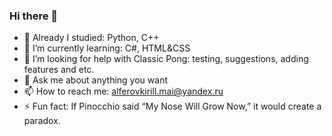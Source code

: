 ### Hi there 👋

- 💠 Already I studied: Python, C++
- 📗 I’m currently learning: C#, HTML&CSS
- 🤔 I’m looking for help with Classic Pong: testing, suggestions, adding features and etc.
- 💬 Ask me about anything you want
- 📫 How to reach me: alferovkirill.mai@yandex.ru
- ⚡ Fun fact: If Pinocchio said “My Nose Will Grow Now,” it would create a paradox.
<!--
![image](https://raw.githubusercontent.com/AlferovKirill/AlferovKirill/main/GIFs/A2.webp)
![image](https://raw.githubusercontent.com/AlferovKirill/AlferovKirill/main/GIFs/A1.webp)
![image](https://raw.githubusercontent.com/AlferovKirill/AlferovKirill/main/GIFs/A3.webp)
-->
